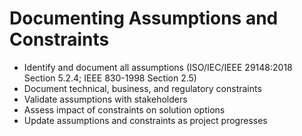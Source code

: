 # Documenting Assumptions and Constraints
- Identify and document all assumptions (ISO/IEC/IEEE 29148:2018 Section 5.2.4; IEEE 830-1998 Section 2.5)
- Document technical, business, and regulatory constraints
- Validate assumptions with stakeholders
- Assess impact of constraints on solution options
- Update assumptions and constraints as project progresses